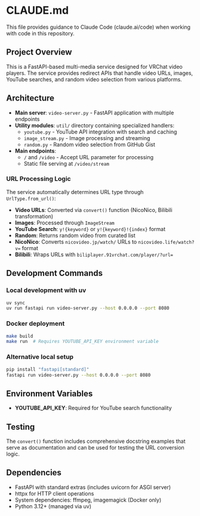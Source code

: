 # CLAUDE.md

This file provides guidance to Claude Code (claude.ai/code) when working with code in this repository.

## Project Overview

This is a FastAPI-based multi-media service designed for VRChat video players. The service provides redirect APIs that handle video URLs, images, YouTube searches, and random video selection from various platforms.

## Architecture

- **Main server**: `video-server.py` - FastAPI application with multiple endpoints
- **Utility modules**: `util/` directory containing specialized handlers:
  - `youtube.py` - YouTube API integration with search and caching
  - `image_stream.py` - Image processing and streaming
  - `random.py` - Random video selection from GitHub Gist
- **Main endpoints**:
  - `/` and `/video` - Accept URL parameter for processing
  - Static file serving at `/video/stream`

### URL Processing Logic
The service automatically determines URL type through `UrlType.from_url()`:
- **Video URLs**: Converted via `convert()` function (NicoNico, Bilibili transformation)
- **Images**: Processed through `ImageStream`
- **YouTube Search**: `y!{keyword}` or `y!{keyword}!{index}` format
- **Random**: Returns random video from curated list
- **NicoNico**: Converts `nicovideo.jp/watch/` URLs to `nicovideo.life/watch?v=` format
- **Bilibili**: Wraps URLs with `biliplayer.91vrchat.com/player/?url=`

## Development Commands

### Local development with uv
```bash
uv sync
uv run fastapi run video-server.py --host 0.0.0.0 --port 8080
```

### Docker deployment
```bash
make build
make run  # Requires YOUTUBE_API_KEY environment variable
```

### Alternative local setup
```bash
pip install "fastapi[standard]"
fastapi run video-server.py --host 0.0.0.0 --port 8080
```

## Environment Variables

- **YOUTUBE_API_KEY**: Required for YouTube search functionality

## Testing

The `convert()` function includes comprehensive docstring examples that serve as documentation and can be used for testing the URL conversion logic.

## Dependencies

- FastAPI with standard extras (includes uvicorn for ASGI server)
- httpx for HTTP client operations
- System dependencies: ffmpeg, imagemagick (Docker only)
- Python 3.12+ (managed via uv)